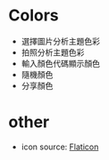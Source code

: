 # Colors
* 選擇圖片分析主題色彩
* 拍照分析主題色彩
* 輸入顏色代碼顯示顏色
* 隨機顏色
* 分享顏色

# other
* icon source: [Flaticon](https://www.flaticon.com)
